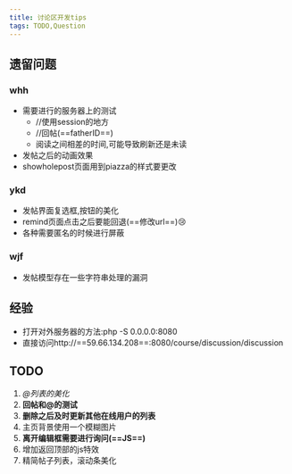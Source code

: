 ```yaml
---
title: 讨论区开发tips
tags: TODO,Question
---
```

## 遗留问题
### whh
* 需要进行的服务器上的测试
    * //使用session的地方
    * //回帖(==fatherID==)
    * 阅读之间相差的时间,可能导致刷新还是未读
* 发帖之后的动画效果
* showholepost页面用到piazza的样式要更改

### ykd
* 发帖界面复选框,按钮的美化
* remind页面点击之后要能回退(==修改url==):cry:
* 各种需要匿名的时候进行屏蔽

### wjf
* 发帖模型存在一些字符串处理的漏洞

## 经验
* 打开对外服务器的方法:php -S 0.0.0.0:8080
* 直接访问http://==59.66.134.208==:8080/course/discussion/discussion

## TODO
1. *@列表的美化*
2. **回帖和@的测试**
3. **删除之后及时更新其他在线用户的列表**
4. 主页背景使用一个模糊图片
5. **离开编辑框需要进行询问(==JS==)**
6. 增加返回顶部的js特效
7. 精简帖子列表，滚动条美化